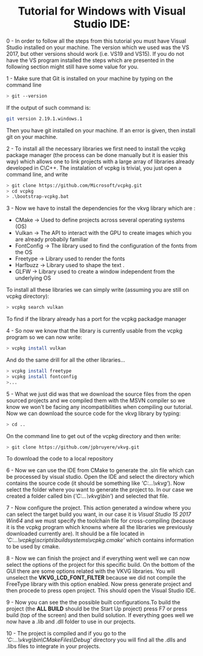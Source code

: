 <h1 align="center">
 Tutorial for Windows with Visual Studio IDE:
</h1>

0 - In order to follow all the steps from this tutorial you must have Visual Studio installed on your machine. The version which we used was the VS 2017, but other versions should work (i.e. VS19 and VS15). If you do not have the VS program installed the steps which are presented in the following section might still have some value for you. <br>

1 - Make sure that Git is installed on your machine by typing on the command line<br>
```bash
> git --version
```

If the output of such command is: <br>
```bash
git version 2.19.1.windows.1
```

Then you have git installed on your machine. If an error is given, then install git on your machine.<br> 

2 - To install all the necessary libraries we first need to install the vcpkg package manager (the process can be done manually but it is easier this way) which allows one to link projects with a large array of libraries already developed in C\C++. The instalation of vcpkg is trivial, you just open a command line, and write <br>
```bash
> git clone https://github.com/Microsoft/vcpkg.git
> cd vcpkg
> .\bootstrap-vcpkg.bat
```
3 - Now we have to install the dependencies for the vkvg library which are :<br> 

- CMake -> Used to define projects across several operating systems (OS)<br>
- Vulkan -> The API to interact with the GPU to create images which you are already probabily familiar<br>
- FontConfig -> The library used to find the configuration of the fonts from the OS<br>
- Freetype -> Library used to render the fonts<br>
- Harfbuzz -> Library used to shape the text .<br>
- GLFW -> Library used to create a window independent from the underlying OS<br>

To install all these libraries we can simply write (assuming you are still on vcpkg directory):<br>
```bash
> vcpkg search vulkan
```

To find if the library already has a port for the vcpkg packadge manager<br>

4 - So now we know that the library is currently usable from the vcpkg program so we can now write:<br>
```bash
> vcpkg install vulkan
```

And do the same drill for all the other libraries...<br>
```bash
> vcpkg install freetype
> vcpkg install fontconfig
>...
```

5 - What we just did was that we download the source files from the open sourced projects and we compiled them with the MSVN compiler so we know we won't be facing any incompatibilities when compiling our tutorial. Now we can download the source code for the vkvg library by typing:<br>
```bash
> cd ..
```
On the command line to get out of the vcpkg directory and then write:<br>
```bash
> git clone https://github.com/jpbruyere/vkvg.git
```
To download the code to a local repository<br>

6 - Now we can use the IDE from CMake to generate the .sln file which can be processed by visual studio. Open the IDE and select the directory which contains the source code (it should be something like <i>'C:\...\vkvg'</i>). Now select the folder where you want to generate the project to. In our case we created a folder called bin (<i>'C:\...\vkvg\bin'</i>) and selected that file.<br>

7 - Now configure the project. This action generated a window where you can select the target build you want, in our case it is <i>Visual Studio 15 2017 Win64</i> and we must specify the toolchain file for cross-compiling (because it is the vcpkg program which knowns where all the libraries we previously downloaded currently are). It should be a file located in <i>'C:\...\vcpkg\scripts\buildsystems\vcpkg.cmake'</i> which contains information to be used by cmake.<br>

8 - Now we can finish the project and if everything went well we can now select the options of the project for this specific build. On the bottom of the GUI there are some options related with the VKVG libraries. You will unselect the <strong>VKVG_LCD_FONT_FILTER</strong> because we did not compile the FreeType library with this option enabled. Now press generate project and then procede to press open project. This should open the Visual Studio IDE.<br>

9 - Now you can see the the possible built configurations.To build the project (the <strong>ALL BUILD</strong> should be the Start Up project) press F7 or press build (top of the screen) and then build solution. If everything goes well we now have a .lib and .dll folder to use in our projects.<br>

10 - The project is compiled and if you go to the <i>'C:\...\vkvg\bin\CMakeFiles\Debug'</i> directory you will find all the .dlls and .libs files to integrate in your projects.<br>
